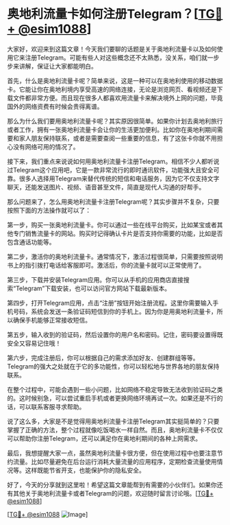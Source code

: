# 奥地利流量卡如何注册Telegram？[[TG💪+ @esim1088](https://t.me/s/esim1088)]

大家好，欢迎来到这篇文章！今天我们要聊的话题是关于奥地利流量卡以及如何使用它来注册Telegram。可能有些人对这些概念还不太熟悉，没关系，咱们就一步步来讲解，保证让大家都能明白。

首先，什么是奥地利流量卡呢？简单来说，这是一种可以在奥地利使用的移动数据卡。它能让你在奥地利境内享受高速的网络连接，无论是浏览网页、看视频还是下载文件都非常方便。而且现在很多人都喜欢用流量卡来解决境外上网的问题，毕竟国外的网络资费有时候会贵得离谱。

那么为什么我们要用奥地利流量卡呢？其实原因很简单。如果你计划去奥地利旅行或者工作，拥有一张奥地利流量卡会让你的生活更加便利。比如你在奥地利期间需要和家人朋友保持联系，或者是需要查阅一些重要的信息，有了这张卡你就不用担心没有网络可用的情况了。

接下来，我们重点来说说如何用奥地利流量卡注册Telegram。相信不少人都听说过Telegram这个应用吧，它是一款非常流行的即时通讯软件，功能强大且安全可靠。很多人选择用Telegram来替代传统的短信和电话服务，因为它不仅支持文字聊天，还能发送图片、视频、语音甚至文件，简直是现代人沟通的好帮手。

那么问题来了，怎么用奥地利流量卡注册Telegram呢？其实步骤并不复杂，只要按照下面的方法操作就可以了：

第一步，购买一张奥地利流量卡。你可以通过一些在线平台购买，比如某宝或者其他专门销售流量卡的网站。购买时记得确认卡片是否支持你需要的功能，比如是否包含通话功能等。

第二步，激活你的奥地利流量卡。通常情况下，激活过程很简单，只需要按照说明书上的指引拨打电话给客服即可。激活后，你的流量卡就可以正常使用了。

第三步，下载并安装Telegram应用。你可以从手机的应用商店直接搜索“Telegram”下载安装，也可以访问官方网站下载最新版本。

第四步，打开Telegram应用，点击“注册”按钮开始注册流程。这里你需要输入手机号码，系统会发送一条验证码短信到你的手机上。因为你是用奥地利流量卡，所以确保手机能够正常接收短信。

第五步，输入收到的验证码，然后设置你的用户名和密码。记住，密码要设置得既安全又容易记住哦！

第六步，完成注册后，你可以根据自己的需求添加好友、创建群组等等。Telegram的强大之处就在于它的多功能性，你可以轻松地与世界各地的朋友保持联系。

在整个过程中，可能会遇到一些小问题，比如网络不稳定导致无法收到验证码之类的。这时候别急，可以尝试重启手机或者更换网络环境再试一次。如果还是不行的话，可以联系客服寻求帮助。

说了这么多，大家是不是觉得用奥地利流量卡注册Telegram其实挺简单的？只要掌握了正确的方法，整个过程就像吃饭喝水一样自然。而且，奥地利流量卡不仅仅可以帮助你注册Telegram，还可以满足你在奥地利期间的各种上网需求。

最后，我想提醒大家一点，虽然奥地利流量卡很方便，但在使用过程中也要注意节约流量。比如尽量避免在后台运行消耗大量流量的应用程序，定期检查流量使用情况等。这样既能节省开支，也能保护你的隐私安全。

好了，今天的分享就到这里啦！希望这篇文章能帮到有需要的小伙伴们。如果你还有其他关于奥地利流量卡或者Telegram的问题，欢迎随时留言讨论哦。[[TG💪+ @esim1088](https://t.me/s/esim1088)]

[[TG💪+ @esim1088](https://t.me/s/esim1088) ![Image](https://i.postimg.cc/4NQfJmqS/Snipaste-2025-05-13-00-14-12.png)]